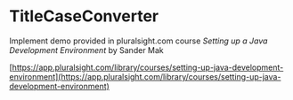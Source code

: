 # TitleCaseConverter
 
Implement demo provided in pluralsight.com course _Setting up a Java Development Environment_ by Sander Mak

[https://app.pluralsight.com/library/courses/setting-up-java-development-environment](https://app.pluralsight.com/library/courses/setting-up-java-development-environment)